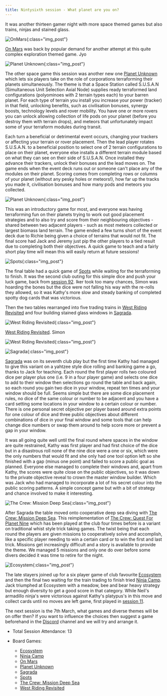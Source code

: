 ```yaml
---
title: Nintysixth session - What planet are you on?
---
```


It was another thirteen gamer night with more space themed games but also trains, ninjas and stained glass.

![OnMars](/images/posts/2025_02_19/OnMars01.jpg "OnMars"){:class="img_post"}

[On Mars][OM] was back by popular demand for another attempt at this quite complex exploration themed game.  Jyo

![Planet Unknown](/images/posts/2025_02_19/PlanetUnknown01.jpg "PlanetUnknown"){:class="img_post"}

The other space game this session was another new one [Planet Unknown][PU] which lets six players take on the role of corporations terraforming their planets simultaneously. The theme is that a Space Station called S.U.S.A.N (Simultaneous Unit Selection Axial Node) supplies ready terraformed land configurations (polyominoes with 2 terrain types each) to your barren planet. For each type of terrain you install you increase your power (tracker) in that field, unlocking benefits, such as civilisation bonuses, synergy boosts, technology levels and rover mobility. You have one or more rovers you can unlock allowing collection of life pods on your planet (before you destroy them with terrain drops), and meteors that unfortunately impact some of your terraform modules during transit.

Each turn a beneficial or detrimental event occurs, changing your trackers or affecting your terrain or rover placement. Then the lead player rotates S.U.S.A.N. to a beneficial position to select one of 2 terrain configurations to place on their planet, everyone else installs a different terrain module based on what they can see on their side of S.U.S.A.N. Once installed they advance their trackers, unlock their bonuses and the lead moves on. The game ends when the event deck runs out or someone can't place any of the modules on their planet. Scoring comes from completing rows or columns of your planet (without any pesky holes or meteors!), how far up the tracks you made it, civilisation bonuses and how many pods and meteors you collected.

![Planet Unknown](/images/posts/2025_02_19/PlanetUnknown02.jpg "PlanetUnknown"){:class="img_post"}

This was an introductory game for most, and everyone was having terraforming fun on their planets trying to work out good placement strategies and to also try and score from their neighbouring objectives - shared between two adjacent players - such as most meteors collected or largest biomass land terrain. The game ended a few turns short of the event deck due to Richie being given a choice of terrains that would not fit. The final score had Jack and Jeremy just pip the other players to a tied result due to completing both their objectives. A quick game to teach and a fairly short play time will mean this will easily return at future sessions!

![Spots](/images/posts/2025_02_19/Spots01.jpg "Spots"){:class="img_post"}

The final table had a quick game of [Spots][Spo] while waiting for the terraforming to finish. It was the second club outing for this simple dice and push your luck game, back from [session 92][92]. Iker took too many chances, Simon was hoarding the bones but the dice were not falling his way with the re-rolls they allowed, so it was Kathy's more slow and steady banking of completed spotty dog cards that was victorious.

Then the two tables rearranged into five trading trains in [West Riding Revisited][WRR] and four building stained glass windows in [Sagrada][Sag].

![West Riding Revisited](/images/posts/2025_02_19/WestRidingRevisited01.jpg "West Riding Revisited"){:class="img_post"}

[West Riding Revisited][WRR]. Simon

![West Riding Revisited](/images/posts/2025_02_19/WestRidingRevisited02.jpg "West Riding Revisited"){:class="img_post"}

![Sagrada](/images/posts/2025_02_19/Sagrada01.jpg "Sagrada"){:class="img_post"}

[Sagrada][Sag] was on its seventh club play but the first time Kathy had managed to give this variant on a yahtzee style dice rolling and banking game a go, thanks to Jack for teaching. Each round the first player rolls two coloured dice per player plus one (i.e. 9 in a four player game) and selects one dice to add to their window then selections go round the table and back again, so each round you gain two dice in your window, repeat ten times and your window should be full. Seems simple but there are some dice placement rules, no dice of the same colour or number to be adjacent and you have a card setting some locations in your window to a certain colour or number. There is one personal secret objective per player based around extra points for one colour of dice and three public objectives about different combinations of dice in your final window and some tools that can help change dice numbers or swap them around to help score more or prevent a gap in your window.

It was all going quite well until the final round where spaces in the window are quite restrained, Kathy was first player and had first choice of the dice but in a disastrous roll none of the nine dice were a one or six, which were the only numbers that would fit and she only had one tool option left so she finished with a gap (minus one point) and failed to score a public goal as planned. Everyone else managed to complete their windows and, apart from Kathy, the scores were quite close on the public objectives, so it was down to the private objective reveal to crown the master window builder. Which was Jack who had managed to incorporate a lot of his secret colour into the public scoring patterns. A simple concept game but with a bit of strategy and chance involved to make it interesting.

![The Crew: Mission Deep Sea](/images/posts/2025_02_19/TheCrewDeepSea01.jpg "The Crew: Missions Deep Sea"){:class="img_post"}

After Sagrada the table moved onto cooperative deep sea diving with [The Crew: Mission Deep Sea][TCwMDS]. This reimplementation of [The Crew: Quest For Planet Nine][TCw] which has been played at the club four times before is a variant on traditional whist style trick taking games. The twist being that each round the players are given missions to cooperatively solve and accomplish, like a specific player needing to win a certain card or to win the first and last trick. Missions get increasingly difficult and a story is available to provide the theme. We managed 5 missions and only one do over before some divers decided it was time to retire for the night.

![Ecosystem](/images/posts/2025_02_19/Ecosystem01.jpg "Ecosystem"){:class="img_post"}

The late stayers joined up for a six player game of club favourite [Ecosystem][E] and then the final two waiting for the train trading to finish tried [Ninja Camp][NC]. Jack triumphed at Ecosystem with a meadow, bee and bear heavy strategy but enough diversity to get a good score in that category. While Neil's armadillo ninja's were victorious against Kathy's platypus's in this move and collect cards until no moves are left game, first played in [session 11][11].

The next session is the 7th March, what games and diverse themes will be on offer then? If you want to influence the choices then suggest a game beforehand in the [Discord][Contact] channel and we will try and arrange it.

* Total Session Attendance: 13
* Board Games:

	 * [Ecosystem][E]
	 * [Ninja Camp][NC]
	 * [On Mars][OM]
	 * [Planet Unknown][PU]
	 * [Sagrada][Sag]
	 * [Spots][Spo]
	 * [The Crew: Mission Deep Sea][TCwMDS]
	 * [West Riding Revisited][WRR]

[11]: /2020/02/26/eleventh-session.html
[92]: /2024/11/27/nintysecond-session.html


[E]: {{site.data.BoardGameLinks.Ecosystem.Link}}
[NC]: {{site.data.BoardGameLinks.NinjaCamp.Link}}
[OM]: {{site.data.BoardGameLinks.OnMars.Link}}
[PU]: {{site.data.BoardGameLinks.PlanetUnknown.Link}}
[Sag]: {{site.data.BoardGameLinks.Sagrada.Link}}
[Spo]: {{site.data.BoardGameLinks.Spots.Link}}
[TCwMDS]: {{site.data.BoardGameLinks.TheCrewMissionDeepSea.Link}}
[WRR]: {{site.data.BoardGameLinks.WestRidingRevisited.Link}}
[TCw]: {{site.data.BoardGameLinks.TheCrewQuestForPlanetNine.Link}}

[Contact]: /Contact.html
